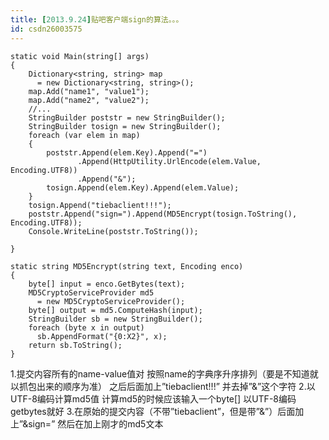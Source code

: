 ```yaml
---
title: [2013.9.24]贴吧客户端sign的算法。。。
id: csdn26003575
---
```


```
static void Main(string[] args)
{
    Dictionary<string, string> map
      = new Dictionary<string, string>();
    map.Add("name1", "value1");
    map.Add("name2", "value2");
    //...
    StringBuilder poststr = new StringBuilder();
    StringBuilder tosign = new StringBuilder();
    foreach (var elem in map)
    {
        poststr.Append(elem.Key).Append("=")
               .Append(HttpUtility.UrlEncode(elem.Value, Encoding.UTF8))
               .Append("&");
        tosign.Append(elem.Key).Append(elem.Value);
    }
    tosign.Append("tiebaclient!!!");
    poststr.Append("sign=").Append(MD5Encrypt(tosign.ToString(), Encoding.UTF8));
    Console.WriteLine(poststr.ToString());

}

static string MD5Encrypt(string text, Encoding enco)
{
    byte[] input = enco.GetBytes(text);
    MD5CryptoServiceProvider md5
      = new MD5CryptoServiceProvider();
    byte[] output = md5.ComputeHash(input);
    StringBuilder sb = new StringBuilder();
    foreach (byte x in output)
      sb.AppendFormat("{0:X2}", x);
    return sb.ToString();
}
```

1.提交内容所有的name-value值对 按照name的字典序升序排列（要是不知道就以抓包出来的顺序为准） 之后后面加上”tiebaclient!!!” 并去掉”&”这个字符
2.以UTF-8编码计算md5值 计算md5的时候应该输入一个byte[] 以UTF-8编码getbytes就好
3.在原始的提交内容（不带”tiebaclient”，但是带”&”）后面加上”&sign=” 然后在加上刚才的md5文本